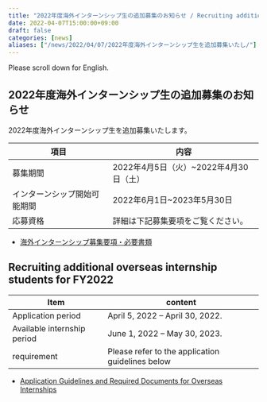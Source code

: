 ```yaml
---
title: "2022年度海外インターンシップ生の追加募集のお知らせ / Recruiting additional overseas internship students for FY2022"
date: 2022-04-07T15:00:00+09:00
draft: false
categories: [news]
aliases: ["/news/2022/04/07/2022年度海外インターンシップ生を追加募集いたし/"]
---
```

Please scroll down for English.

## 2022年度海外インターンシップ生の追加募集のお知らせ

 2022年度海外インターンシップ生を追加募集いたします。
 
| 項目                   |  内容                                |
| --------------------- | -----------------------------------  |
| 募集期間                |  2022年4月5日（火）~2022年4月30日（土）    |
| インターンシップ開始可能期間 | 2022年6月1日~2023年5月30日            | 
| 応募資格                | 詳細は下記募集要項をご覧ください。          |

- [海外インターンシップ募集要項・必要書類](/internship/required-docs)

 ## Recruiting additional overseas internship students for FY2022
 
| Item                        |  content                                         |
| --------------------------- | ------------------------------------------------ |
| Application period          | April 5, 2022 – April 30, 2022.                  |
| Available internship period | June 1, 2022 – May 30, 2023.                     | 
| requirement                 | Please refer to the application guidelines below |

- [Application Guidelines and Required Documents for Overseas Internships](/internship/required-docs)
